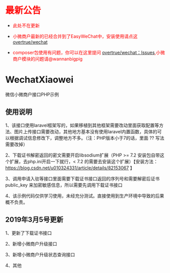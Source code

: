 # <font style="color:red">最新公告</font>
* <font style="color:red">此处不在更新</font>

* <font style="color:red">小微商户最新的已经合并到了EasyWeChat中，安装使用请点这 [overtrue/wechat](https://github.com/overtrue/wechat)</font>
* <font style="color:red">composer包使用有问题，你可以在这里提问 [overtrue/wechat：Issues](https://github.com/overtrue/wechat/issues),小微商户模块的问题请@wannanbigpig</font>
# WechatXiaowei
微信小微商户接口PHP示例

## 使用说明

1、该接口使用laravel框架写的，如果移植到其他框架需要改动里面获取配置等方法、图片上传接口需要改动，其他地方基本没有使用laravel内置函数，具体的可以根据调试信息修改下，调整地方不多。（注：PHP版本小于7的话，里面 ?? 写法需要改掉）

2、下载证书解密返回的密文需要开启libsodium扩展（PHP >= 7.2 安装包自带这个扩展，去php.ini开启一下就行，< 7.2 的需要去安装这个扩展）【安装方法：https://blog.csdn.net/u010324331/article/details/82153067 】

3、调用申请入驻等接口里面需要下载证书接口返回的序列号和需要解密后证书 public_key 来加密敏感信息，所以需要先调用下载证书接口

4、该示例代码仅供学习使用，未经充分测试。直接使用到生产环境中导致的后果概不负责。

## 2019年3月5号更新

1、更新了下载证书接口

2、新增小微商户升级接口

3、新增小微商户升级状态查询接口

4、其他
